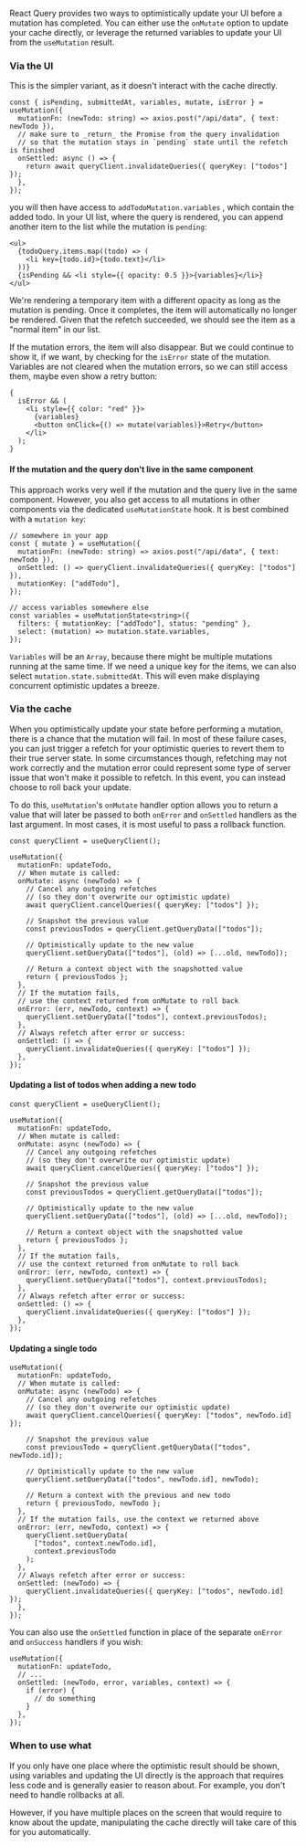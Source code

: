 React Query provides two ways to optimistically update your UI before a mutation has completed. You can either use the `onMutate` option to update your cache directly, or leverage the returned variables to update your UI from the `useMutation` result.

### Via the UI

This is the simpler variant, as it doesn't interact with the cache directly.

```tsx
const { isPending, submittedAt, variables, mutate, isError } = useMutation({
  mutationFn: (newTodo: string) => axios.post("/api/data", { text: newTodo }),
  // make sure to _return_ the Promise from the query invalidation
  // so that the mutation stays in `pending` state until the refetch is finished
  onSettled: async () => {
    return await queryClient.invalidateQueries({ queryKey: ["todos"] });
  },
});
```

you will then have access to `addTodoMutation.variables` , which contain the added todo. In your UI list, where the query is rendered, you can append another item to the list while the mutation is `pending`:

```tsx
<ul>
  {todoQuery.items.map((todo) => (
    <li key={todo.id}>{todo.text}</li>
  ))}
  {isPending && <li style={{ opacity: 0.5 }}>{variables}</li>}
</ul>
```

We're rendering a temporary item with a different opacity as long as the mutation is pending. Once it completes, the item will automatically no longer be rendered. Given that the refetch succeeded, we should see the item as a "normal item" in our list.

If the mutation errors, the item will also disappear. But we could continue to show it, if we want, by checking for the `isError` state of the mutation. Variables are not cleared when the mutation errors, so we can still access them, maybe even show a retry button:

```tsx
{
  isError && (
    <li style={{ color: "red" }}>
      {variables}
      <button onClick={() => mutate(variables)}>Retry</button>
    </li>
  );
}
```

#### If the mutation and the query don't live in the same component

This approach works very well if the mutation and the query live in the same component. However, you also get access to all mutations in other components via the dedicated `useMutationState` hook. It is best combined with a `mutation key`:

```tsx
// somewhere in your app
const { mutate } = useMutation({
  mutationFn: (newTodo: string) => axios.post("/api/data", { text: newTodo }),
  onSettled: () => queryClient.invalidateQueries({ queryKey: ["todos"] }),
  mutationKey: ["addTodo"],
});

// access variables somewhere else
const variables = useMutationState<string>({
  filters: { mutationKey: ["addTodo"], status: "pending" },
  select: (mutation) => mutation.state.variables,
});
```

`Variables` will be an `Array`, because there might be multiple mutations running at the same time. If we need a unique key for the items, we can also select `mutation.state.submittedAt`. This will even make displaying concurrent optimistic updates a breeze.

### Via the cache

When you optimistically update your state before performing a mutation, there is a chance that the mutation will fail. In most of these failure cases, you can just trigger a refetch for your optimistic queries to revert them to their true server state. In some circumstances though, refetching may not work correctly and the mutation error could represent some type of server issue that won't make it possible to refetch. In this event, you can instead choose to roll back your update.

To do this, `useMutation`'s `onMutate` handler option allows you to return a value that will later be passed to both `onError` and `onSettled` handlers as the last argument. In most cases, it is most useful to pass a rollback function.

```tsx
const queryClient = useQueryClient();

useMutation({
  mutationFn: updateTodo,
  // When mutate is called:
  onMutate: async (newTodo) => {
    // Cancel any outgoing refetches
    // (so they don't overwrite our optimistic update)
    await queryClient.cancelQueries({ queryKey: ["todos"] });

    // Snapshot the previous value
    const previousTodos = queryClient.getQueryData(["todos"]);

    // Optimistically update to the new value
    queryClient.setQueryData(["todos"], (old) => [...old, newTodo]);

    // Return a context object with the snapshotted value
    return { previousTodos };
  },
  // If the mutation fails,
  // use the context returned from onMutate to roll back
  onError: (err, newTodo, context) => {
    queryClient.setQueryData(["todos"], context.previousTodos);
  },
  // Always refetch after error or success:
  onSettled: () => {
    queryClient.invalidateQueries({ queryKey: ["todos"] });
  },
});
```

#### Updating a list of todos when adding a new todo

```tsx
const queryClient = useQueryClient();

useMutation({
  mutationFn: updateTodo,
  // When mutate is called:
  onMutate: async (newTodo) => {
    // Cancel any outgoing refetches
    // (so they don't overwrite our optimistic update)
    await queryClient.cancelQueries({ queryKey: ["todos"] });

    // Snapshot the previous value
    const previousTodos = queryClient.getQueryData(["todos"]);

    // Optimistically update to the new value
    queryClient.setQueryData(["todos"], (old) => [...old, newTodo]);

    // Return a context object with the snapshotted value
    return { previousTodos };
  },
  // If the mutation fails,
  // use the context returned from onMutate to roll back
  onError: (err, newTodo, context) => {
    queryClient.setQueryData(["todos"], context.previousTodos);
  },
  // Always refetch after error or success:
  onSettled: () => {
    queryClient.invalidateQueries({ queryKey: ["todos"] });
  },
});
```

#### Updating a single todo

```tsx
useMutation({
  mutationFn: updateTodo,
  // When mutate is called:
  onMutate: async (newTodo) => {
    // Cancel any outgoing refetches
    // (so they don't overwrite our optimistic update)
    await queryClient.cancelQueries({ queryKey: ["todos", newTodo.id] });

    // Snapshot the previous value
    const previousTodo = queryClient.getQueryData(["todos", newTodo.id]);

    // Optimistically update to the new value
    queryClient.setQueryData(["todos", newTodo.id], newTodo);

    // Return a context with the previous and new todo
    return { previousTodo, newTodo };
  },
  // If the mutation fails, use the context we returned above
  onError: (err, newTodo, context) => {
    queryClient.setQueryData(
      ["todos", context.newTodo.id],
      context.previousTodo
    );
  },
  // Always refetch after error or success:
  onSettled: (newTodo) => {
    queryClient.invalidateQueries({ queryKey: ["todos", newTodo.id] });
  },
});
```

You can also use the `onSettled` function in place of the separate `onError` and `onSuccess` handlers if you wish:

```tsx
useMutation({
  mutationFn: updateTodo,
  // ...
  onSettled: (newTodo, error, variables, context) => {
    if (error) {
      // do something
    }
  },
});
```

### When to use what

If you only have one place where the optimistic result should be shown, using variables and updating the UI directly is the approach that requires less code and is generally easier to reason about. For example, you don't need to handle rollbacks at all.

However, if you have multiple places on the screen that would require to know about the update, manipulating the cache directly will take care of this for you automatically.

